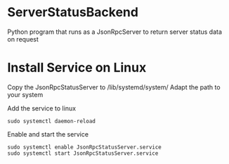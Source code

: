 # ServerStatusBackend
Python program that runs as a JsonRpcServer to return server status data on request

# Install Service on Linux
Copy the JsonRpcStatusServer to /lib/systemd/system/
Adapt the path to your system

Add the service to linux


    sudo systemctl daemon-reload


Enable and start the service

    sudo systemctl enable JsonRpcStatusServer.service
    sudo systemctl start JsonRpcStatusServer.service
